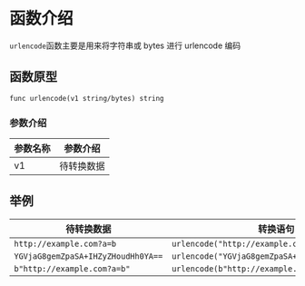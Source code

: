 # 函数介绍

`urlencode`函数主要是用来将字符串或 bytes 进行 urlencode 编码

## 函数原型

`func urlencode(v1 string/bytes) string`

### 参数介绍

| 参数名称 | 参数介绍  |
|------|-------|
| v1   | 待转换数据 |

## 举例

| 待转换数据                              | 转换语句                                            | 输出结果                                     |
|------------------------------------|-------------------------------------------------|------------------------------------------|
| `http://example.com?a=b`           | `urlencode("http://example.com?a=b")`           | `http%3A%2F%2Fexample.com%3Fa%3Db`       |
| `YGVjaG8gemZpaSA+IHZyZHoudHh0YA==` | `urlencode("YGVjaG8gemZpaSA+IHZyZHoudHh0YA==")` | `YGVjaG8gemZpaSA%2BIHZyZHoudHh0YA%3D%3D` |
| `b"http://example.com?a=b"`        | `urlencode(b"http://example.com?a=b")`          | `http%3A%2F%2Fexample.com%3Fa%3Db`       |
